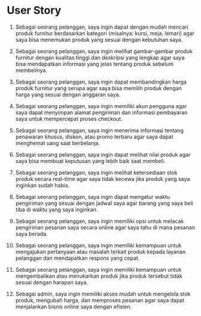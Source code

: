 # User Story

1.	Sebagai seorang pelanggan, saya ingin dapat dengan mudah mencari produk furnitur berdasarkan kategori (misalnya: kursi, meja, lemari) agar saya bisa menemukan produk yang sesuai dengan kebutuhan saya.

2.	Sebagai seorang pelanggan, saya ingin melihat gambar-gambar produk furnitur dengan kualitas tinggi dan deskripsi yang lengkap agar saya bisa mendapatkan informasi yang jelas tentang produk sebelum membelinya.

3.	Sebagai seorang pelanggan, saya ingin dapat membandingkan harga produk furnitur yang serupa agar saya bisa memilih produk dengan harga yang sesuai dengan anggaran saya.

4.	Sebagai seorang pelanggan, saya ingin memiliki akun pengguna agar saya dapat menyimpan alamat pengiriman dan informasi pembayaran saya untuk mempercepat proses checkout.

5.	Sebagai seorang pelanggan, saya ingin menerima informasi tentang penawaran khusus, diskon, atau promo terbaru agar saya dapat menghemat uang saat berbelanja.

6.	Sebagai seorang pelanggan, saya ingin dapat melihat nilai produk agar saya bisa membuat keputusan yang lebih baik saat membeli.

7.	Sebagai seorang pelanggan, saya ingin melihat ketersediaan stok produk secara real-time agar saya tidak kecewa jika produk yang saya inginkan sudah habis.

8.	Sebagai seorang pelanggan, saya ingin dapat mengatur waktu pengiriman yang sesuai dengan jadwal saya agar barang yang saya beli tiba di waktu yang saya inginkan.

9.	Sebagai seorang pelanggan, saya ingin memiliki opsi untuk melacak pengiriman pesanan saya secara online agar saya tahu di mana pesanan saya berada.

10.	Sebagai seorang pelanggan, saya ingin memiliki kemampuan untuk mengajukan pertanyaan atau masalah terkait produk kepada layanan pelanggan dan mendapatkan respons yang cepat.

11.	Sebagai seorang pelanggan, saya ingin memiliki kemampuan untuk mengembalikan atau menukarkan produk jika produk tersebut tidak sesuai dengan harapan saya.

12.	Sebagai admin, saya ingin memiliki akses mudah untuk mengelola stok produk, mengubah harga, dan memproses pesanan agar saya dapat menjalankan bisnis online saya dengan efisien.

